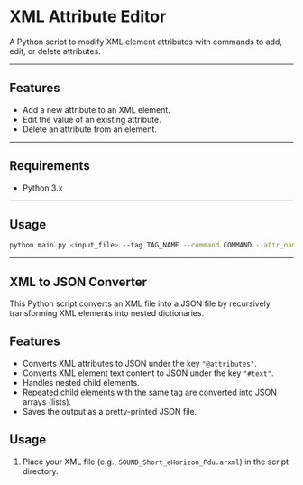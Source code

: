 # XML Attribute Editor

A Python script to modify XML element attributes with commands to add, edit, or delete attributes.

---
## Features

- Add a new attribute to an XML element.
- Edit the value of an existing attribute.
- Delete an attribute from an element.


---

## Requirements

- Python 3.x

---

## Usage

```bash
python main.py <input_file> --tag TAG_NAME --command COMMAND --attr_name ATTR_NAME [--attr_value ATTR_VALUE] -- <output file>

```

---

## XML to JSON Converter

This Python script converts an XML file into a JSON file by recursively transforming XML elements into nested dictionaries.

## Features

- Converts XML attributes to JSON under the key `"@attributes"`.
- Converts XML element text content to JSON under the key `"#text"`.
- Handles nested child elements.
- Repeated child elements with the same tag are converted into JSON arrays (lists).
- Saves the output as a pretty-printed JSON file.

## Usage

1. Place your XML file (e.g., `SOUND_Short_eHorizon_Pdu.arxml`) in the script directory.

